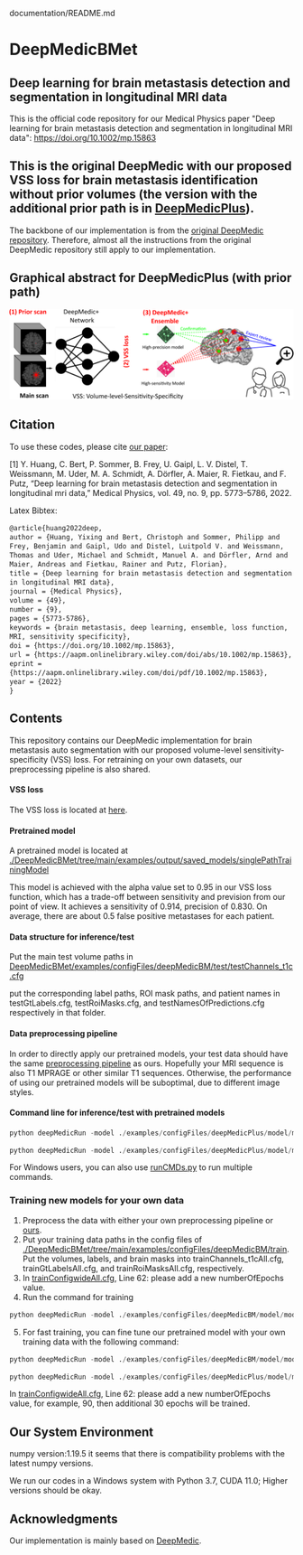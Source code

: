 documentation/README.md

# DeepMedicBMet
## Deep learning for brain metastasis detection and segmentation in longitudinal MRI data
This is the official code repository for our Medical Physics paper "Deep learning for brain metastasis detection and segmentation in longitudinal MRI data": https://doi.org/10.1002/mp.15863

## This is the original DeepMedic with our proposed VSS loss for brain metastasis identification without prior volumes (the version with the additional prior path is in [DeepMedicPlus](https://github.com/YixingHuang/DeepMedicPlus)).
 
 The backbone of our implementation is from the [original DeepMedic repository](https://github.com/deepmedic/deepmedic). Therefore, almost all the instructions from the original DeepMedic repository still apply to our implementation.
 
 ## Graphical abstract for DeepMedicPlus (with prior path)

![Graphical abstract](GraphicalAbstract.png)

 ## Citation
 To use these codes, please cite [our paper](https://aapm.onlinelibrary.wiley.com/doi/10.1002/mp.15863):
 
 [1] Y. Huang, C. Bert, P. Sommer, B. Frey, U. Gaipl, L. V. Distel, T. Weissmann, M. Uder, M. A. Schmidt, A. Dörfler, A. Maier, R. Fietkau, and F. Putz, “Deep learning for brain metastasis detection and segmentation in longitudinal mri data,” Medical Physics, vol. 49, no. 9, pp. 5773–5786, 2022.
 
 Latex Bibtex:  
 ```
 @article{huang2022deep,  
 author = {Huang, Yixing and Bert, Christoph and Sommer, Philipp and Frey, Benjamin and Gaipl, Udo and Distel, Luitpold V. and Weissmann, Thomas and Uder, Michael and Schmidt, Manuel A. and Dörfler, Arnd and Maier, Andreas and Fietkau, Rainer and Putz, Florian},  
 title = {Deep learning for brain metastasis detection and segmentation in longitudinal MRI data},  
journal = {Medical Physics},  
volume = {49},  
number = {9},  
pages = {5773-5786},  
keywords = {brain metastasis, deep learning, ensemble, loss function, MRI, sensitivity specificity},  
doi = {https://doi.org/10.1002/mp.15863},  
url = {https://aapm.onlinelibrary.wiley.com/doi/abs/10.1002/mp.15863},  
eprint = {https://aapm.onlinelibrary.wiley.com/doi/pdf/10.1002/mp.15863},  
year = {2022}  
}  
```

## Contents
This repository contains our DeepMedic implementation for brain metastasis auto segmentation with our proposed volume-level sensitivity-specificity (VSS) loss.
For retraining on your own datasets, our preprocessing pipeline is also shared.

#### VSS loss
The VSS loss is located at [here](https://github.com/YixingHuang/DeepMedicBMet/blob/main/deepmedic/neuralnet/cost_functions.py).

#### Pretrained model
A pretrained model is located at 
[./DeepMedicBMet/tree/main/examples/output/saved_models/singlePathTrainingModel](https://github.com/YixingHuang/DeepMedicBMet/tree/main/examples/output/saved_models/singlePathTrainingModel/)

This model is achieved with the alpha value set to 0.95 in our VSS loss function, which has a trade-off between sensitivity and prevision from our point of view. It achieves a sensitivity of 0.914, precision of 0.830. On average, there are about 0.5 false positive metastases for each patient.

#### Data structure for inference/test
Put the main test volume paths in [DeepMedicBMet/examples/configFiles/deepMedicBM/test/testChannels_t1c.cfg](https://github.com/YixingHuang/DeepMedicBMet/blob/main/examples/configFiles/deepMedicBM/test/testChannels_t1c.cfg) 

put the corresponding label paths, ROI mask paths, and patient names in testGtLabels.cfg, testRoiMasks.cfg, and testNamesOfPredictions.cfg respectively in that folder.

#### Data preprocessing pipeline  
In order to directly apply our pretrained models, your test data should have the same [preprocessing pipeline](./Brain_MRI_Preprocessing_pipeline/) as ours.
Hopefully your MRI sequence is also T1 MPRAGE or other similar T1 sequences.
Otherwise, the performance of using our pretrained models will be suboptimal, due to different image styles.

#### Command line for inference/test with pretrained models
```python
python deepMedicRun -model ./examples/configFiles/deepMedicPlus/model/modelConfig_wide1.cfg -test ./examples/configFiles/deepMedicPlus/test/testConfig.cfg -load ./examples/output/saved_models/deepMedicWide1.high_sensitivity.model.ckpt -dev cuda0
```
```python
python deepMedicRun -model ./examples/configFiles/deepMedicPlus/model/modelConfig_wide1.cfg -test ./examples/configFiles/deepMedicPlus/test/testConfig.cfg -load ./examples/output/saved_models/deepMedicWide1.high_precision.model.ckpt -dev cuda0
```

For Windows users, you can also use [runCMDs.py](https://github.com/YixingHuang/DeepMedicBMet/blob/main/runCMDs.py) to run multiple commands.

### Training new models for your own data
1. Preprocess the data with either your own preprocessing pipeline or [ours](./Brain_MRI_Preprocessing_pipeline/).
2. Put your training data paths in the config files of [./DeepMedicBMet/tree/main/examples/configFiles/deepMedicBM/train](https://github.com/YixingHuang/DeepMedicBMet/tree/main/examples/configFiles/deepMedicBM/train). Put the volumes, labels, and  brain masks into trainChannels_t1cAll.cfg,  trainGtLabelsAll.cfg, and trainRoiMasksAll.cfg, respectively.
3. In [trainConfigwideAll.cfg](https://github.com/YixingHuang/DeepMedicBMet/blob/main/examples/configFiles/deepMedicBM/train/trainConfigwideAll.cfg), Line 62: please add a new numberOfEpochs value.
4. Run the command for training
```python
python deepMedicRun -model ./examples/configFiles/deepMedicBM/model/modelConfig_wide1.cfg  -train ./examples/configFiles/deepMedicBM/train/trainConfigwideAll.cfg  -dev cuda0
```
5. For fast training, you can fine tune our pretrained model with your own training data with the following command:
```python
python deepMedicRun -model ./examples/configFiles/deepMedicBM/model/modelConfig_wide1.cfg  -train ./examples/configFiles/deepMedicBM/train/trainConfigwideAll.cfg  -load  ./examples/output/saved_models/singlePathTrainingModel/deepMedicWide1.singlePathTrainingModel.final.model.ckpt -dev cuda0
```
```python
python deepMedicRun -model ./examples/configFiles/deepMedicPlus/model/modelConfig_wide1.cfg -train ./examples/configFiles/deepMedicPlus/train/trainConfigwide.cfg  -load ./examples/output/saved_models/deepMedicWide1.high_precision.model.ckpt -dev cuda0
```
   In [trainConfigwideAll.cfg](https://github.com/YixingHuang/DeepMedicBMet/blob/main/examples/configFiles/deepMedicBM/train/trainConfigwideAll.cfg), Line 62: please add a new numberOfEpochs value,  for example, 90, then additional 30 epochs will be trained.
   
## Our System Environment
numpy version:1.19.5    it seems that there is compatibility problems with the latest numpy versions.

We run our codes in a Windows system with Python 3.7, CUDA 11.0; Higher versions should be okay.

## Acknowledgments
Our implementation is mainly based on [DeepMedic](https://github.com/deepmedic/deepmedic).
